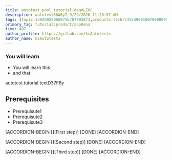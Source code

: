 ```yaml
---
title: autotest_pool_tutorial-deqmLZ8C
description: autotest68W6y7_9/29/2020 11:28:57 AM
tags: [topic:139269250608756787992873,products:tech/73554900100700000996,tutorial:experience/advanced]
primary_tag: tutorial:product/sapHana
time: 497
author_profile: https://github.com/ksAutotests
author_name: ksAutotests
---
```

### You will learn
- You will learn this
- and that

autotest tutorial textD37F8y

## Prerequisites
- Prerequisute1
- Prerequisute2
- Prerequisute3

[ACCORDION-BEGIN [](First step)]
[DONE]
[ACCORDION-END]

[ACCORDION-BEGIN [](Second step)]
[DONE]
[ACCORDION-END]

[ACCORDION-BEGIN [](Third step)]
[DONE]
[ACCORDION-END]


